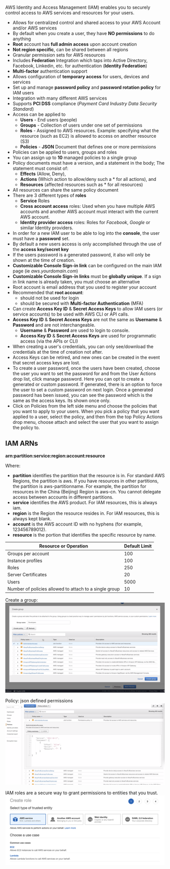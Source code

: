 AWS Identity and Access Management (IAM) enables you to securely control access to AWS services and resources for your users.

* Allows for centralized control and shared access to your AWS Account and/or AWS services
* By default when you create a user, they have **NO permissions** to do anything
* **Root** account has **full admin access** upon account creation
* **Not region specific**, can be shared between all regions
* Granular permission sets for AWS resources
* Includes **Federation** Integration which taps into Active Directory, Facebook, Linkedin, etc. for authentication (**Identity Federation**)
* **Multi-factor** authentication support
* Allows configuration of **temporary access** for users, devices and services
* Set up and manage **password policy** and **password rotation policy** for IAM users
* Integration with many different AWS services
* Supports **PCI DSS** compliance (*Payment Card Industry Data Security Standard*)
* Access can be applied to
  * **Users** - End users (people)
  * **Groups** - Collection of users under one set of permissions
  * **Roles** - Assigned to AWS resources. Example: specifying what the resource (such as EC2) is allowed to access on another resource (S3)
  * **Policies** - **JSON** Document that defines one or more permissions
* Policies can be applied to users, groups and roles
* You can assign up to **10** managed policies to a single group
* Policy documents must have a version, and a statement in the body; The statement must consist of:
  *  **Effects** (Allow, Deny), 
  *  **Actions** (Which action to allow/deny such a * for all actions), and 
  *  **Resources** (affected resources such as * for all resources)
* All resources can share the same policy document
* There are 3 different types of **roles**
  * **Service** Roles
  * **Cross account access** roles: Used when you have multiple AWS accounts and another AWS account must interact with the current AWS account.
  * **Identity provider access** roles: Roles for *Facebook*, *Google* or similar Identity providers.
* In order for a new IAM user to be able to log into the **console**, the user must have a **password** set.
* By default a new users access is only accomplished through the use of the **access key/secret key**
* If the users password is a generated password, it also will only be shown at the time of creation.
* **Customizable Console Sign-in link** can be configured on the main IAM page (ie *aws.yourdomain.com*)
* **Customizable Console Sign-in links** must be **globally unique**. If a sign in link name is already taken, you must choose an alternative
* Root account is email address that you used to register your account
* Recommended that **root account**:
  *  should not be used for login
  *  should be secured with **Multi-factor Authentication** (MFA)
* Can create **Access Key ID** & **Secret Access Keys** to allow IAM users (or service accounts) to be used with AWS CLI or API calls.
* **Access Key ID** & **Secret Access Keys** are not the same as **Username** & **Password** and are not interchangeable. 
  * **Username** & **Password** are used to login to console.
  * **Access Key ID** & **Secret Access Keys** are used for programmatic access (via the APIs or CLI)
* When creating a user's credentials, you can only see/download the credentials at the time of creation not after.
* Access Keys can be retired, and new ones can be created in the event that secret access keys are lost.
* To create a user password, once the users have been created, choose the user you want to set the password for and from the User Actions drop list, click manage password. Here you can opt to create a generated or custom password. If generated, there is an option to force the user to set a custom password on next login. Once a generated password has been issued, you can see the password which is the same as the access keys. Its shown once only.
* Click on Policies from the left side menu and choose the policies that you want to apply to your users. When you pick a policy that you want applied to a user, select the policy, and then from the top Policy Actions drop menu, choose attach and select the user that you want to assign the policy to.

## IAM ARNs
**arn:partition:service:region:account:resource**

Where:
* **partition** identifies the partition that the resource is in. For standard AWS Regions, the partition is aws. If you have resources in other partitions, the partition is aws-partitionname. For example, the partition for resources in the China (Beijing) Region is aws-cn. You cannot delegate access between accounts in different partitions.
* **service** identifies the AWS product. For IAM resources, this is always iam.
* **region** is the Region the resource resides in. For IAM resources, this is always kept blank.
* **account** is the AWS account ID with no hyphens (for example, 123456789012).
* **resource** is the portion that identifies the specific resource by name.


| Resource or Operation                                  | Default Limit |
| ------------------------------------------------------ | ------------- |
| Groups per account                                     | 100           |
| Instance profiles                                      | 100           |
| Roles                                                  | 250           |
| Server Certificates                                    | 20            |
| Users                                                  | 5000          |
| Number of policies allowed to attach to a single group | 10            |

Create a group:
![images/iam/iam1.png](static/images/iam/iam1.png)

Policy: json defined permissions
![images/iam/iam2.png](static/images/iam/iam2.png)

IAM roles are a secure way to grant permissions to entities that you trust.
![images/iam/iam3.png](static/images/iam/iam3.png)
